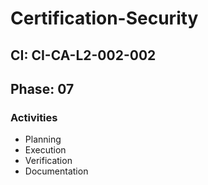 # Certification-Security

## CI: CI-CA-L2-002-002
## Phase: 07

### Activities
- Planning
- Execution
- Verification
- Documentation
